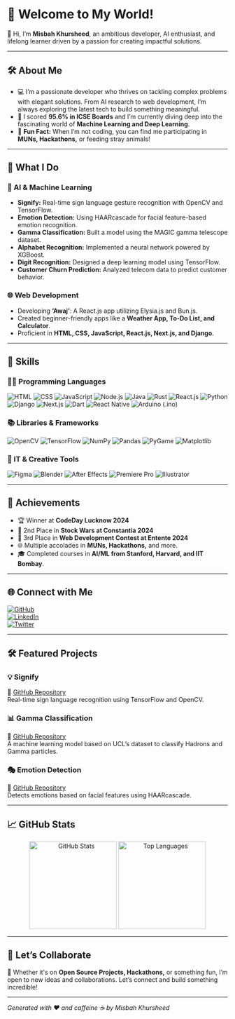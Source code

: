 # 👋 Welcome to My World!

🌟 Hi, I’m **Misbah Khursheed**, an ambitious developer, AI enthusiast, and lifelong learner driven by a passion for creating impactful solutions.

---

## 🛠️ About Me

- 💻 I’m a passionate developer who thrives on tackling complex problems with elegant solutions. From AI research to web development, I’m always exploring the latest tech to build something meaningful.  
- 📖 I scored **95.6% in ICSE Boards** and I’m currently diving deep into the fascinating world of **Machine Learning and Deep Learning**.  
- 🌟 **Fun Fact:** When I’m not coding, you can find me participating in **MUNs, Hackathons,** or feeding stray animals!

---

## 🚀 What I Do

### 🔬 AI & Machine Learning

- **Signify:** Real-time sign language gesture recognition with OpenCV and TensorFlow.  
- **Emotion Detection:** Using HAARcascade for facial feature-based emotion recognition.  
- **Gamma Classification:** Built a model using the MAGIC gamma telescope dataset.  
- **Alphabet Recognition:** Implemented a neural network powered by XGBoost.  
- **Digit Recognition:** Designed a deep learning model using TensorFlow.  
- **Customer Churn Prediction:** Analyzed telecom data to predict customer behavior.

### 🌐 Web Development

- Developing **‘Awaj’**: A React.js app utilizing Elysia.js and Bun.js.  
- Created beginner-friendly apps like a **Weather App, To-Do List, and Calculator**.  
- Proficient in **HTML, CSS, JavaScript, React.js, Next.js, and Django**.

---

## 🎯 Skills

### 👨‍💻 Programming Languages

![HTML](https://img.shields.io/badge/-HTML5-E34F26?style=for-the-badge&logo=html5&logoColor=white)
![CSS](https://img.shields.io/badge/-CSS3-1572B6?style=for-the-badge&logo=css3&logoColor=white)
![JavaScript](https://img.shields.io/badge/-JavaScript-F7DF1E?style=for-the-badge&logo=javascript&logoColor=black)
![Node.js](https://img.shields.io/badge/-Node.js-339933?style=for-the-badge&logo=node.js&logoColor=white)
![Java](https://img.shields.io/badge/-Java-007396?style=for-the-badge&logo=java&logoColor=white)
![Rust](https://img.shields.io/badge/-Rust-000000?style=for-the-badge&logo=rust&logoColor=white)
![React.js](https://img.shields.io/badge/-React-61DAFB?style=for-the-badge&logo=react&logoColor=black)
![Python](https://img.shields.io/badge/-Python-3776AB?style=for-the-badge&logo=python&logoColor=white)
![Django](https://img.shields.io/badge/-Django-092E20?style=for-the-badge&logo=django&logoColor=white)
![Next.js](https://img.shields.io/badge/-Next.js-000000?style=for-the-badge&logo=next.js&logoColor=white)
![Dart](https://img.shields.io/badge/-Dart-0175C2?style=for-the-badge&logo=dart&logoColor=white)
![React Native](https://img.shields.io/badge/-React_Native-61DAFB?style=for-the-badge&logo=react&logoColor=black)
![Arduino (.ino)](https://img.shields.io/badge/-Arduino-00979D?style=for-the-badge&logo=arduino&logoColor=white)

### 📚 Libraries & Frameworks

![OpenCV](https://img.shields.io/badge/-OpenCV-5C3EE8?style=for-the-badge&logo=opencv&logoColor=white)
![TensorFlow](https://img.shields.io/badge/-TensorFlow-FF6F00?style=for-the-badge&logo=tensorflow&logoColor=white)
![NumPy](https://img.shields.io/badge/-NumPy-013243?style=for-the-badge&logo=numpy&logoColor=white)
![Pandas](https://img.shields.io/badge/-Pandas-150458?style=for-the-badge&logo=pandas&logoColor=white)
![PyGame](https://img.shields.io/badge/-PyGame-000000?style=for-the-badge&logo=python&logoColor=white)
![Matplotlib](https://img.shields.io/badge/-Matplotlib-11557C?style=for-the-badge&logo=python&logoColor=white)

### 🎨 IT & Creative Tools

![Figma](https://img.shields.io/badge/-Figma-F24E1E?style=for-the-badge&logo=figma&logoColor=white)
![Blender](https://img.shields.io/badge/-Blender-F5792A?style=for-the-badge&logo=blender&logoColor=white)
![After Effects](https://img.shields.io/badge/-After_Effects-9999FF?style=for-the-badge&logo=adobeaftereffects&logoColor=white)
![Premiere Pro](https://img.shields.io/badge/-Premiere_Pro-9999FF?style=for-the-badge&logo=adobepremierepro&logoColor=white)
![Illustrator](https://img.shields.io/badge/-Illustrator-FF9A00?style=for-the-badge&logo=adobeillustrator&logoColor=white)

---

## 🌟 Achievements

- 🏆 Winner at **CodeDay Lucknow 2024**  
- 🥈 2nd Place in **Stock Wars at Constantia 2024**  
- 🥉 3rd Place in **Web Development Contest at Entente 2024**  
- 🌐 Multiple accolades in **MUNs, Hackathons,** and more.  
- 🎓 Completed courses in **AI/ML from Stanford, Harvard, and IIT Bombay**.

---

## 🌐 Connect with Me

[![GitHub](https://img.shields.io/badge/-GitHub-181717?style=for-the-badge&logo=github&logoColor=white)](https://github.com/IMisbahk)  
[![LinkedIn](https://img.shields.io/badge/-LinkedIn-0077B5?style=for-the-badge&logo=linkedin&logoColor=white)](https://www.linkedin.com/in/misbahkhursheed/)  
[![Twitter](https://img.shields.io/badge/-Twitter-1DA1F2?style=for-the-badge&logo=twitter&logoColor=white)](https://twitter.com/IMisbahk)

---

## 🛠️ Featured Projects

### 💡 Signify  
🔗 [GitHub Repository](https://github.com/IMisbahk/Signify)  
Real-time sign language recognition using TensorFlow and OpenCV.

### 📊 Gamma Classification  
🔗 [GitHub Repository](https://github.com/IMisbahk/MAGIC-Telescope)  
A machine learning model based on UCL’s dataset to classify Hadrons and Gamma particles.

### 🎭 Emotion Detection  
🔗 [GitHub Repository](https://github.com/IMisbahk/Emotion-Detector)  
Detects emotions based on facial features using HAARcascade.

---

## 📈 GitHub Stats

<p align="center"> 
  <img src="https://github-readme-stats.vercel.app/api?username=IMisbahk&show_icons=true&theme=radical" alt="GitHub Stats" height="200"/> 
  <img src="https://github-readme-stats.vercel.app/api/top-langs/?username=IMisbahk&layout=compact&theme=radical" alt="Top Languages" height="200"/> 
</p>

---

## 🌟 Let’s Collaborate

🎯 Whether it's on **Open Source Projects, Hackathons,** or something fun, I’m open to new ideas and collaborations. Let’s connect and build something incredible!

---

*Generated with ❤️ and caffeine ☕ by Misbah Khursheed*
